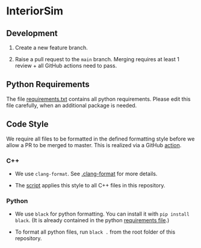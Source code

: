 # InteriorSim

## Development

1) Create a new feature branch.

2) Raise a pull request to the `main` branch. Merging requires at least 1 review + all GitHub actions need to pass.

## Python Requirements

The file [requirements.txt](requirements.txt) contains all python requirements. Please edit this file carefully, when an additional package is needed.

## Code Style

We require all files to be formatted in the defined formatting style before we allow a PR to be merged to master. This is realized via a GitHub [action](.github/workflows/check_style.yml).

### C++

- We use `clang-format`. See [.clang-format](.clang-format) for more details.

- The [script](utils/apply-clang-style.sh) applies this style to all C++ files in this repository.

### Python

- We use `black` for python formatting. You can install it with `pip install black`. (It is already contained in the python [requirements file](requirements.txt).)

- To format all python files, run `black .` from the root folder of this repository.
